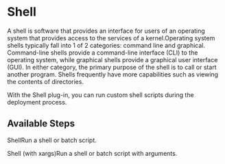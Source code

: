 
# Shell

A shell is software that provides an interface for users of an operating system that provides access to the services of a kernel.Operating system shells typically fall into 1 of 2 categories: command line and graphical. Command-line shells provide a command-line interface (CLI) to the operating system, while graphical shells provide a graphical user interface (GUI). In either category, the primary purpose of the shell is to call or start another program. Shells frequently have more capabilities such as viewing the contents of directories.

With the Shell plug-in, you can run custom shell scripts during the deployment process.


## Available Steps

ShellRun a shell or batch script.

Shell (with xargs)Run a shell or batch script with arguments.


